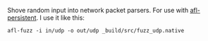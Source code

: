 Shove random input into network packet parsers.  For use with [afl-persistent](https://github.com/stedolan/afl-persistent).  I use it like this:

```
afl-fuzz -i in/udp -o out/udp _build/src/fuzz_udp.native
```
